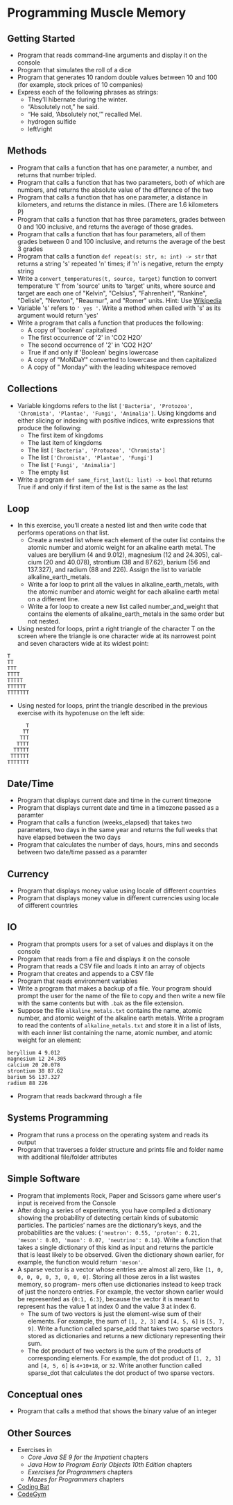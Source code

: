 # Programming Muscle Memory

## Getting Started

- Program that reads command-line arguments and display it on the console
- Program that simulates the roll of a dice
- Program that generates 10 random double values between 10 and 100 (for example, stock prices of 10 companies)
- Express each of the following phrases as strings:
  - They’ll hibernate during the winter.
  - “Absolutely not,” he said.
  - “He said, ‘Absolutely not,’” recalled Mel.
  - hydrogen sulfide
  - left\right

## Methods

- Program that calls a function that has one parameter, a number, and returns that number tripled.
- Program that calls a function that has two parameters, both of which are numbers, and returns the absolute value of the difference of the two
- Program that calls a function that has one parameter, a distance in kilometers, and returns the distance in miles. (There are 1.6 kilometers P)
- Program that calls a function that has three parameters, grades between 0 and 100 inclusive, and returns the average of those grades.
- Program that calls a function that has four parameters, all of them grades between 0 and 100 inclusive, and returns the average of the best 3 grades
- Program that calls a function `def repeat(s: str, n: int) -> str` that returns a string 's' repeated 'n' times; if 'n' is negative, return the empty string
- Write a `convert_temperatures(t, source, target)` function to convert temperature 't' from 'source' units to 'target' units, where source and target are each one of "Kelvin", "Celsius", "Fahrenheit", "Rankine", "Delisle", "Newton", "Reaumur", and "Romer" units.
  Hint: Use [Wikipedia](https://en.wikipedia.org/wiki/Conversion_of_units_of_temperature#Comparison_of_temperature_scales)
- Variable 's' refers to `' yes '`. Write a method when called with 's' as its argument would return 'yes'
- Write a program that calls a function that produces the following:
  - A copy of 'boolean' capitalized
  - The first occurrence of '2' in 'CO2 H2O'
  - The second occurrence of '2' in 'CO2 H2O'
  - True if and only if 'Boolean' begins lowercase
  - A copy of "MoNDaY" converted to lowercase and then capitalized
  - A copy of " Monday" with the leading whitespace removed

## Collections

- Variable kingdoms refers to the list `['Bacteria', 'Protozoa', 'Chromista', 'Plantae', 'Fungi', 'Animalia']`. Using kingdoms and either slicing or indexing with positive indices, write expressions that produce the following:
  - The first item of kingdoms
  - The last item of kingdoms
  - The list `['Bacteria', 'Protozoa', 'Chromista']`
  - The list `['Chromista', 'Plantae', 'Fungi']`
  - The list `['Fungi', 'Animalia']`
  - The empty list
- Write a program `def same_first_last(L: list) -> bool` that returns True if and only if first item of the list is the same as the last

## Loop

- In this exercise, you’ll create a nested list and then write code that performs operations on that list.
  - Create a nested list where each element of the outer list contains the atomic number and atomic weight for an alkaline earth metal. The values are beryllium (4 and 9.012), magnesium (12 and 24.305), cal- cium (20 and 40.078), strontium (38 and 87.62), barium (56 and 137.327), and radium (88 and 226). Assign the list to variable alkaline_earth_metals.
  - Write a for loop to print all the values in alkaline_earth_metals, with the atomic number and atomic weight for each alkaline earth metal on a different line.
  - Write a for loop to create a new list called number_and_weight that contains the elements of alkaline_earth_metals in the same order but not nested.
- Using nested for loops, print a right triangle of the character T on the screen where the triangle is one character wide at its narrowest point and seven characters wide at its widest point:

```
T
TT
TTT
TTTT
TTTTT
TTTTTT
TTTTTTT
```

- Using nested for loops, print the triangle described in the previous exercise with its hypotenuse on the left side:

```
      T
     TT
    TTT
   TTTT
  TTTTT
 TTTTTT
TTTTTTT
```

## Date/Time

- Program that displays current date and time in the current timezone
- Program that displays current date and time in a timezone passed as a paramter
- Program that calls a function (weeks_elapsed) that takes two parameters, two days in the same year and returns the full weeks that have elapsed between the two days
- Program that calculates the number of days, hours, mins and seconds between two date/time passed as a paramter

## Currency

- Program that displays money value using locale of different countries
- Program that displays money value in different currencies using locale of different countries

## IO

- Program that prompts users for a set of values and displays it on the console
- Program that reads from a file and displays it on the console
- Program that reads a CSV file and loads it into an array of objects
- Program that creates and appends to a CSV file
- Program that reads environment variables
- Write a program that makes a backup of a file. Your program should prompt the user for the name of the file to copy and then write a new file with the same contents but with `.bak` as the file extension.
- Suppose the file `alkaline_metals.txt` contains the name, atomic number, and atomic weight of the alkaline earth metals. Write a program to read the contents of `alkaline_metals.txt` and store it in a list of lists, with each inner list containing the name, atomic number, and atomic weight for an element:

```
beryllium 4 9.012
magnesium 12 24.305
calcium 20 20.078
strontium 38 87.62
barium 56 137.327
radium 88 226
```

- Program that reads backward through a file

## Systems Programming

- Program that runs a process on the operating system and reads its output
- Program that traverses a folder structure and prints file and folder name with additional file/folder attributes

## Simple Software

- Program that implements Rock, Paper and Scissors game where user's input is received from the Console
- After doing a series of experiments, you have compiled a dictionary showing the probability of detecting certain kinds of subatomic particles. The particles’ names are the dictionary’s keys, and the probabilities are the values: `{'neutron': 0.55, 'proton': 0.21, 'meson': 0.03, 'muon': 0.07, 'neutrino': 0.14}`. Write a function that takes a single dictionary of this kind as input and returns the particle that is least likely to be observed. Given the dictionary shown earlier, for example, the function would return `'meson'`.
- A sparse vector is a vector whose entries are almost all zero, like `[1, 0, 0, 0, 0, 0, 3, 0, 0, 0]`. Storing all those zeros in a list wastes memory, so program- mers often use dictionaries instead to keep track of just the nonzero entries. For example, the vector shown earlier would be represented as `{0:1, 6:3}`, because the vector it is meant to represent has the value 1 at index 0 and the value 3 at index 6.
  - The sum of two vectors is just the element-wise sum of their elements. For example, the sum of `[1, 2, 3]` and `[4, 5, 6]` is `[5, 7, 9]`. Write a function called sparse_add that takes two sparse vectors stored as dictionaries and returns a new dictionary representing their sum.
  - The dot product of two vectors is the sum of the products of corresponding elements. For example, the dot product of `[1, 2, 3]` and `[4, 5, 6]` is `4+10+18`, or `32`. Write another function called sparse_dot that calculates the dot product of two sparse vectors.

## Conceptual ones

- Program that calls a method that shows the binary value of an integer

## Other Sources

- Exercises in
  - _Core Java SE 9 for the Impatient_ chapters
  - _Java How to Program Early Objects 10th Edition_ chapters
  - _Exercises for Programmers_ chapters
  - _Mazes for Programmers_ chapters
- [Coding Bat](https://codingbat.com/java)
- [CodeGym](https://codegym.cc/quests/lectures/questsyntax.level00.lecture00)
